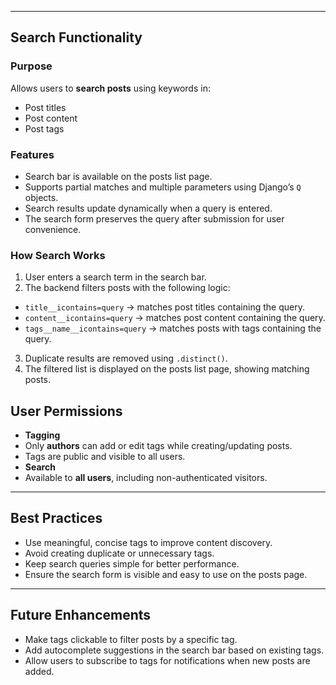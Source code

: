 
---

## Search Functionality

### Purpose
Allows users to **search posts** using keywords in:
- Post titles
- Post content
- Post tags

### Features
- Search bar is available on the posts list page.
- Supports partial matches and multiple parameters using Django’s `Q` objects.
- Search results update dynamically when a query is entered.
- The search form preserves the query after submission for user convenience.

### How Search Works
1. User enters a search term in the search bar.
2. The backend filters posts with the following logic:
 - `title__icontains=query` → matches post titles containing the query.
 - `content__icontains=query` → matches post content containing the query.
 - `tags__name__icontains=query` → matches posts with tags containing the query.
3. Duplicate results are removed using `.distinct()`.
4. The filtered list is displayed on the posts list page, showing matching posts.

## User Permissions

- **Tagging**
- Only **authors** can add or edit tags while creating/updating posts.
- Tags are public and visible to all users.
- **Search**
- Available to **all users**, including non-authenticated visitors.

---

## Best Practices

- Use meaningful, concise tags to improve content discovery.
- Avoid creating duplicate or unnecessary tags.
- Keep search queries simple for better performance.
- Ensure the search form is visible and easy to use on the posts page.

---

## Future Enhancements

- Make tags clickable to filter posts by a specific tag.
- Add autocomplete suggestions in the search bar based on existing tags.
- Allow users to subscribe to tags for notifications when new posts are added.
